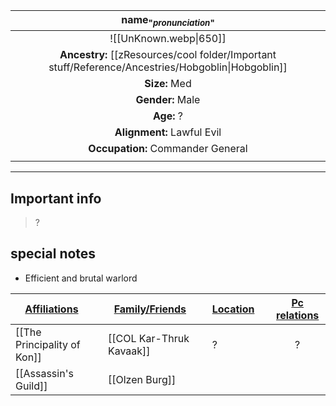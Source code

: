 
|                                  name<sub>"*pronunciation*"</sub>                                  |
| :------------------------------------------------------------------------------------------------: |
|                                       ![[UnKnown.webp\|650]]                                        |
| **Ancestry:** [[zResources/cool folder/Important stuff/Reference/Ancestries/Hobgoblin\|Hobgoblin]] |
|                                           **Size:** Med                                            |
|                                          **Gender:** Male                                          |
|                                             **Age:** ?                                             |
|                                     **Alignment:** Lawful Evil                                     |
|                                 **Occupation:** Commander General                                  |
|                                                                                                    |

---
## Important info
> ?

##  special notes 
- Efficient and brutal warlord 

| **<u>Affiliations</u>**     |     | **<u>Family/Friends</u>** |     | **<u>Location</u>** |     | <u>**Pc relations**</u> |
| --------------------------- | --- | ------------------------- | --- | ------------------- | --- | :---------------------: |
| [[The Principality of Kon]] |     | [[COL Kar-Thruk Kavaak]]  |     | ?                   |     |            ?            |
| [[Assassin's Guild]]        |     | [[Olzen Burg]]            |     |                     |     |                         |


